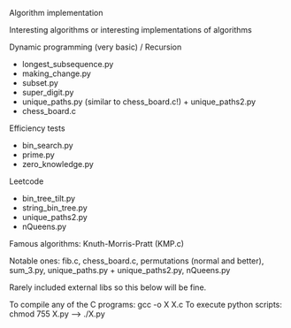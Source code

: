 Algorithm implementation 

Interesting algorithms or interesting implementations of algorithms

Dynamic programming (very basic) / Recursion
- longest_subsequence.py
- making_change.py 
- subset.py
- super_digit.py
- unique_paths.py (similar to chess_board.c!) + unique_paths2.py
- chess_board.c

Efficiency tests
- bin_search.py
- prime.py
- zero_knowledge.py

Leetcode
- bin_tree_tilt.py
- string_bin_tree.py
- unique_paths2.py
- nQueens.py

Famous algorithms: Knuth-Morris-Pratt (KMP.c)

Notable ones: fib.c, chess_board.c, permutations (normal and better), sum_3.py, unique_paths.py + unique_paths2.py, nQueens.py

Rarely included external libs so this below will be fine.

To compile any of the C programs: gcc -o X X.c
To execute python scripts: chmod 755 X.py --> ./X.py
